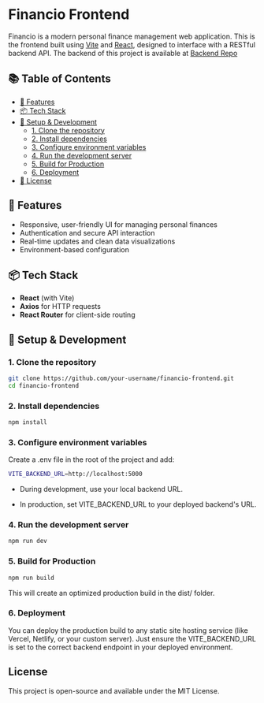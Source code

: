 # Financio Frontend

Financio is a modern personal finance management web application. This is the frontend built using [Vite](https://vitejs.dev/) and [React](https://react.dev/), designed to interface with a RESTful backend API. The backend of this project is available at [Backend Repo](https://github.com/ArfanAnulal/Financio-Backend)
## 📚 Table of Contents

- [🚀 Features](#-features)
- [📦 Tech Stack](#-tech-stack)
- [🔧 Setup & Development](#-setup--development)
  - [1. Clone the repository](#1-clone-the-repository)
  - [2. Install dependencies](#2-install-dependencies)
  - [3. Configure environment variables](#3-configure-environment-variables)
  - [4. Run the development server](#4-run-the-development-server)
  - [5. Build for Production](#5-build-for-production)
   - [6. Deployment](#6-deployment)
- [📄 License](#license)
  
## 🚀 Features

- Responsive, user-friendly UI for managing personal finances
- Authentication and secure API interaction
- Real-time updates and clean data visualizations
- Environment-based configuration

## 📦 Tech Stack

- **React** (with Vite)
- **Axios** for HTTP requests
- **React Router** for client-side routing

## 🔧 Setup & Development

### 1. Clone the repository

```bash
git clone https://github.com/your-username/financio-frontend.git
cd financio-frontend
```

### 2. Install dependencies
```bash
npm install
```

### 3. Configure environment variables
Create a .env file 
in the root of the project and add:
```bash
VITE_BACKEND_URL=http://localhost:5000
```

- During development, use your local backend URL.

- In production, set VITE_BACKEND_URL to your deployed backend's URL.

### 4. Run the development server
```bash
npm run dev
```

### 5. Build for Production
```bash
npm run build
```
This will create an optimized production build in the dist/ folder.

### 6. Deployment
You can deploy the production build to any static site hosting service (like Vercel, Netlify, or your custom server). Just ensure the VITE_BACKEND_URL 
is set to the correct backend endpoint in your deployed environment.

## License
This project is open-source and available under the MIT License.
